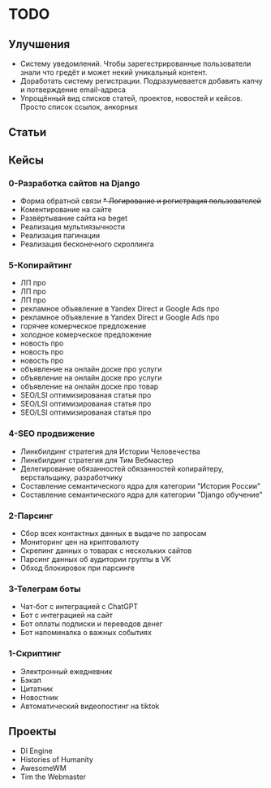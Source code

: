 # TODO


##  Улучшения 
* Систему уведомлений. 
Чтобы зарегестрированные пользователи знали что гредёт
и может некий уникальный контент.
* Доработать систему регистрации.
Подразумевается добавить капчу и потверждение email-адреса
* Упрощённый вид списков статей, проектов, новостей и кейсов.
Просто список ссылок, анкорных

## Статьи

## Кейсы
### 0-Разработка сайтов на Django
* Форма обратной связи
~~* Логирование и регистрация пользователей~~
* Коментирование на сайте
* Развёртывание сайта на beget
* Реализация мультиязычности
* Реализация пагинации
* Реализация бесконечного скроллинга
### 5-Копирайтинг 
* ЛП про
* ЛП про
* ЛП про
* рекламное объявление в Yandex Direct и Google Ads про
* рекламное объявление в Yandex Direct и Google Ads про
* горячее комерческое предложение
* холодное комерческое предложение
* новость про 
* новость про 
* новость про 
* объявление на онлайн доске про услуги  
* объявление на онлайн доске про услуги  
* объявление на онлайн доске про товар  
* SEO/LSI оптимизированая статья про
* SEO/LSI оптимизированая статья про
* SEO/LSI оптимизированая статья про
### 4-SEO продвижение
* Линкбилдинг стратегия для Истории Человечества
* Линкбилдинг стратегия для Тим Вебмастер 
* Делегирование обязанностей обязанностей копирайтеру, верстальщику, разработчику
* Составление семантического ядра для категории "История России"
* Составление семантического ядра для категории "Django обучение"
### 2-Парсинг
* Сбор всех контактных данных в выдаче по запросам
* Мониторинг цен на криптовалюту
* Скрепинг данных о товарах с нескольких сайтов
* Парсинг данных об аудитории группы в VK
* Обход блокировок при парсинге
### 3-Телеграм боты
* Чат-бот с интеграцией с ChatGPT
* Бот с интеграцией на сайт
* Бот оплаты подписки и переводов денег
* Бот напоминалка о важных событиях
### 1-Скриптинг
* Электронный ежедневник
* Бэкап
* Цитатник
* Новостник
* Автоматический видеопостинг на tiktok

## Проекты
* DI Engine
* Histories of Humanity
* AwesomeWM
* Tim the Webmaster

